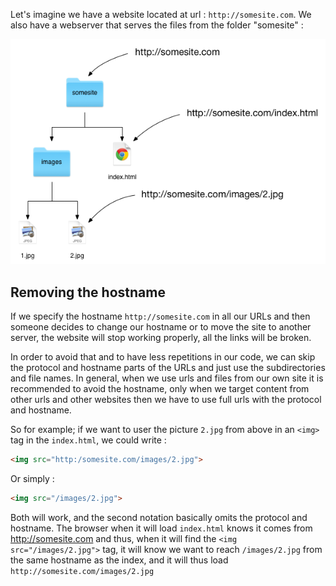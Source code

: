 
Let's imagine we have a website located at url : `http://somesite.com`.
We also have a webserver that serves the files from the folder "somesite" :

![](.guides/img/folders_simple.png)

## Removing the hostname

If we specify the hostname `http://somesite.com` in all our URLs and then someone decides to change our hostname or to move the site to another server, the website will stop working properly, all the links will be broken.

In order to avoid that and to have less repetitions in our code, we can skip the protocol and hostname parts of the URLs and just use the subdirectories and file names. In general, when we use urls and files from our own site it is recommended  to avoid the hostname, only when we target content from other urls and other websites then we have to use full urls with the protocol and hostname.

So for example; if we want to user the picture `2.jpg` from above in an `<img>` tag in the `index.html`, we could write :

```html
<img src="http:/somesite.com/images/2.jpg">
```

Or simply :

```html
<img src="/images/2.jpg">
```

Both will work, and the second notation basically omits the protocol and hostname. The browser when it will load `index.html` knows it comes from http://somesite.com and thus, when it will find the `<img src="/images/2.jpg">` tag, it will know we want to reach `/images/2.jpg` from the same hostname as the index, and it will thus load `http://somesite.com/images/2.jpg`
